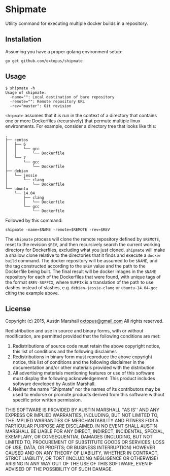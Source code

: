 Shipmate
========

Utility command for executing multiple docker builds in a repository.

Installation
------------

Assuming you have a proper golang environment setup:

```
go get github.com/oxtopus/shipmate
```

Usage
-----

```
$ shipmate -h
Usage of shipmate:
  -name="": Local destination of bare repository
  -remote="": Remote repository URL
  -rev="master": Git revision
```

`shipmate` assumes that it is run in the context of a directory that contains
one or more Dockerfiles (recursively) that permute multiple linux
environments. For example, consider a directory tree that looks like this:

```
.
├── centos
│   ├── 6
│   │   └── gcc
│   │       └── Dockerfile
│   └── 7
│       └── gcc
│           └── Dockerfile
├── debian
│   └── jessie
│       └── clang
│           └── Dockerfile
└── ubuntu
    └── 14.04
        ├── clang
        │   └── Dockerfile
        └── gcc
            └── Dockerfile
```

Followed by this command:

```
shipmate -name=$NAME -remote=$REMOTE -rev=$REV
```

The `shipmate` process will clone the remote repository defined by `$REMOTE`,
reset to the revision `$REV`, and then recursively search the current working
directory for Dockerfiles, excluding what you just cloned.  `shipmate` will
make a shallow clone relative to the directories that it finds and execute a
`docker build` command.  The docker repository will be assumed to be `$NAME`,
and the tag constructed according to the `$REV` value and the path to the
Dockerfile being built.  The final result will be docker images in the `$NAME`
repository for each of the Dockerfiles that were found, with unique tags of
the format `$REV-SUFFIX`, where `SUFFIX` is a translation of the path to use
dashes instead of slashes, e.g. `debian-jessie-clang` or `ubuntu-14.04-gcc`
citing the example above.

License
-------

Copyright (c) 2015, Austin Marshall <oxtopus@gmail.com>
All rights reserved.

Redistribution and use in source and binary forms, with or without
modification, are permitted provided that the following conditions are met:
1. Redistributions of source code must retain the above copyright
   notice, this list of conditions and the following disclaimer.
2. Redistributions in binary form must reproduce the above copyright
   notice, this list of conditions and the following disclaimer in the
   documentation and/or other materials provided with the distribution.
3. All advertising materials mentioning features or use of this software
   must display the following acknowledgement:
   This product includes software developed by Austin Marshall.
4. Neither the name "Shipmate" nor the
   names of its contributors may be used to endorse or promote products
   derived from this software without specific prior written permission.

THIS SOFTWARE IS PROVIDED BY AUSTIN MARSHALL ''AS IS'' AND ANY
EXPRESS OR IMPLIED WARRANTIES, INCLUDING, BUT NOT LIMITED TO, THE IMPLIED
WARRANTIES OF MERCHANTABILITY AND FITNESS FOR A PARTICULAR PURPOSE ARE
DISCLAIMED. IN NO EVENT SHALL AUSTIN MARSHALL BE LIABLE FOR ANY
DIRECT, INDIRECT, INCIDENTAL, SPECIAL, EXEMPLARY, OR CONSEQUENTIAL DAMAGES
(INCLUDING, BUT NOT LIMITED TO, PROCUREMENT OF SUBSTITUTE GOODS OR SERVICES;
LOSS OF USE, DATA, OR PROFITS; OR BUSINESS INTERRUPTION) HOWEVER CAUSED AND
ON ANY THEORY OF LIABILITY, WHETHER IN CONTRACT, STRICT LIABILITY, OR TORT
(INCLUDING NEGLIGENCE OR OTHERWISE) ARISING IN ANY WAY OUT OF THE USE OF THIS
SOFTWARE, EVEN IF ADVISED OF THE POSSIBILITY OF SUCH DAMAGE.
